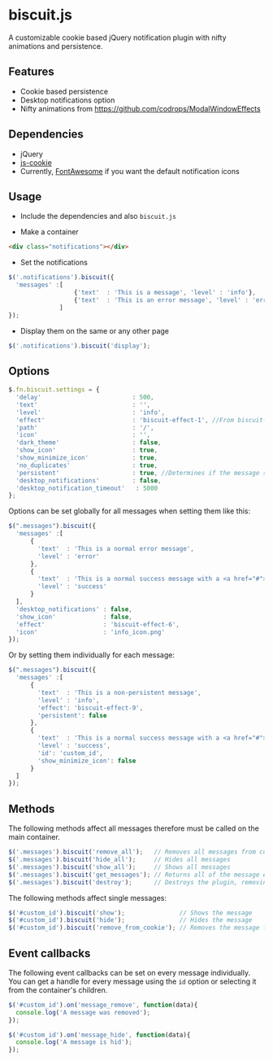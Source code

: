 # biscuit.js
A customizable cookie based jQuery notification plugin with nifty animations and persistence.

## Features
- Cookie based persistence
- Desktop notifications option
- Nifty animations from https://github.com/codrops/ModalWindowEffects

## Dependencies
- jQuery
- [js-cookie](https://github.com/js-cookie/js-cookie)
- Currently, [FontAwesome](http://fortawesome.github.io/Font-Awesome/) if you want the default notification icons

## Usage

- Include the dependencies and also `biscuit.js`

- Make a container
```html
<div class="notifications"></div>
```

- Set the notifications
```javascript
$('.notifications').biscuit({
  'messages' :[
                  {'text'  : 'This is a message', 'level' : 'info'},
                  {'text'  : 'This is an error message', 'level' : 'error'}
              ]
});
```

- Display them on the same or any other page
```javascript
$('.notifications').biscuit('display');
```

## Options
```javascript
$.fn.biscuit.settings = {
  'delay'                         : 500,
  'text'                          : '',
  'level'                         : 'info',
  'effect'                        : 'biscuit-effect-1', //From biscuit-effect-1 to biscuit-effect-19 are available
  'path'                          : '/',
  'icon'                          : '',
  'dark_theme'                    : false,
  'show_icon'                     : true,
  'show_minimize_icon'            : true,
  'no_duplicates'                 : true,
  'persistent'                    : true, //Determines if the message should be persistent across pages
  'desktop_notifications'         : false,
  'desktop_notification_timeout'   : 5000
};
```

Options can be set globally for all messages when setting them like this:

```javascript
$(".messages").biscuit({
  'messages' :[
      {
        'text'  : 'This is a normal error message',
        'level' : 'error'
      },
      {
        'text'  : 'This is a normal success message with a <a href="#">link</a>',
        'level' : 'success'
      }
  ],
  'desktop_notifications' : false,
  'show_icon'             : false,
  'effect'                : 'biscuit-effect-6',
  'icon'                  : 'info_icon.png'
});
```

Or by setting them individually for each message:

```javascript
$(".messages").biscuit({
  'messages' :[
      {
        'text'  : 'This is a non-persistent message',
        'level' : 'info',
        'effect': 'biscuit-effect-9',
        'persistent': false
      },
      {
        'text'  : 'This is a normal success message with a <a href="#">link</a>',
        'level' : 'success',
        'id': 'custom_id',
        'show_minimize_icon': false
      }
  ]
});
```

## Methods

The following methods affect all messages therefore must be called on the main container.

```javascript
$('.messages').biscuit('remove_all');   // Removes all messages from cookie and display
$('.messages').biscuit('hide_all');     // Hides all messages
$('.messages').biscuit('show_all');     // Shows all messages
$('.messages').biscuit('get_messages'); // Returns all of the message elements in the main container
$('.messages').biscuit('destroy');      // Destroys the plugin, removing it from data elements
```

The following methods affect single messages:

```javascript
$('#custom_id').biscuit('show');               // Shows the message
$('#custom_id').biscuit('hide');               // Hides the message
$('#custom_id').biscuit('remove_from_cookie'); // Removes the message from cookie but keeps in display
```

## Event callbacks

The following event callbacks can be set on every message individually. You can get a handle for every message using the `id` option or selecting it from the container's children.

```javascript
$('#custom_id').on('message_remove', function(data){
  console.log('A message was removed');
});

$('#custom_id').on('message_hide', function(data){
  console.log('A message is hid');
});
```
